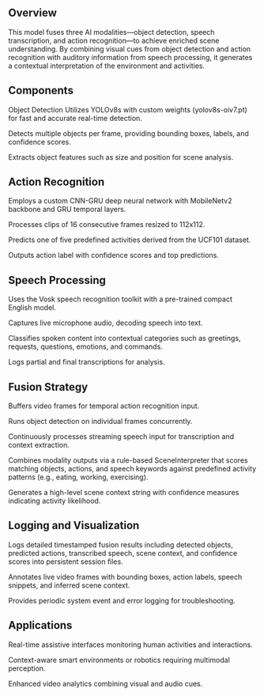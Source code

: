 ## Overview
This model fuses three AI modalities—object detection, speech transcription, and action recognition—to achieve enriched scene understanding. By combining visual cues from object detection and action recognition with auditory information from speech processing, it generates a contextual interpretation of the environment and activities.

## Components
Object Detection
Utilizes YOLOv8s with custom weights (yolov8s-oiv7.pt) for fast and accurate real-time detection.

Detects multiple objects per frame, providing bounding boxes, labels, and confidence scores.

Extracts object features such as size and position for scene analysis.

## Action Recognition
Employs a custom CNN-GRU deep neural network with MobileNetv2 backbone and GRU temporal layers.

Processes clips of 16 consecutive frames resized to 112x112.

Predicts one of five predefined activities derived from the UCF101 dataset.

Outputs action label with confidence scores and top predictions.

## Speech Processing
Uses the Vosk speech recognition toolkit with a pre-trained compact English model.

Captures live microphone audio, decoding speech into text.

Classifies spoken content into contextual categories such as greetings, requests, questions, emotions, and commands.

Logs partial and final transcriptions for analysis.

## Fusion Strategy
Buffers video frames for temporal action recognition input.

Runs object detection on individual frames concurrently.

Continuously processes streaming speech input for transcription and context extraction.

Combines modality outputs via a rule-based SceneInterpreter that scores matching objects, actions, and speech keywords against predefined activity patterns (e.g., eating, working, exercising).

Generates a high-level scene context string with confidence measures indicating activity likelihood.

## Logging and Visualization
Logs detailed timestamped fusion results including detected objects, predicted actions, transcribed speech, scene context, and confidence scores into persistent session files.

Annotates live video frames with bounding boxes, action labels, speech snippets, and inferred scene context.

Provides periodic system event and error logging for troubleshooting.

## Applications
Real-time assistive interfaces monitoring human activities and interactions.

Context-aware smart environments or robotics requiring multimodal perception.

Enhanced video analytics combining visual and audio cues.

